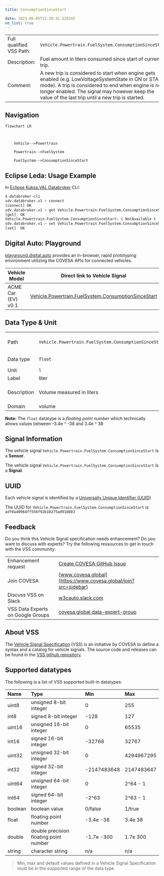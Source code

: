 ```yaml
---
title: ConsumptionSinceStart

date: 2023-06-05T12:38:41.520245
no_list: true
---
```



| | |
|---|---|
| Full qualified VSS Path: | `Vehicle.Powertrain.FuelSystem.ConsumptionSinceStart` |
| Description: | Fuel amount in liters consumed since start of current trip. |
| Comment: | A new trip is considered to start when engine gets enabled (e.g. LowVoltageSystemState in ON or START mode). A trip is considered to end when engine is no longer enabled. The signal may however keep the value of the last trip until a new trip is started. |

## Navigation

```mermaid
flowchart LR



    Vehicle-->Powertrain

    Powertrain-->FuelSystem

    FuelSystem-->ConsumptionSinceStart

```

## Eclipse Leda: Usage Example

In [Eclipse Kuksa.VAL Databroker](https://github.com/eclipse/kuksa.val/tree/master/kuksa_databroker) CLI:



```bash
$ databroker-cli
sdv.databroker.v1 > connect
[connect] OK
sdv.databroker.v1 > get Vehicle.Powertrain.FuelSystem.ConsumptionSinceStart
[get]  OK
Vehicle.Powertrain.FuelSystem.ConsumptionSinceStart: ( NotAvailable )
sdv.databroker.v1 > set Vehicle.Powertrain.FuelSystem.ConsumptionSinceStart 0
[set]  OK
```

## Digital Auto: Playground

[playground.digital.auto](http://digital.auto) provides an in-browser, rapid prototyping environment utilizing the COVESA APIs for connected vehicles. 

| Vehicle Model | Direct link to Vehicle Signal |
|---|---|
| ACME Car (EV) v0.1 | [Vehicle.Powertrain.FuelSystem.ConsumptionSinceStart](https://digitalauto.netlify.app/model/STLWzk1WyqVVLbfymb4f/cvi/list/Vehicle.Powertrain.FuelSystem.ConsumptionSinceStart/) |

## Data Type & Unit

| | | |
|---|---|---|
| Path | `Vehicle.Powertrain.FuelSystem.ConsumptionSinceStart` | [VSS: Addressing nodes](https://covesa.github.io/vehicle_signal_specification/rule_set/basics/) |
| Data type | `float` | [VSS: Datatypes](https://covesa.github.io/vehicle_signal_specification/rule_set/data_entry/data_types/) |
| Unit | `l` | [VSS: Units](https://covesa.github.io/vehicle_signal_specification/rule_set/data_entry/data_unit_types/) |
| Label | liter | |
| Description | Volume measured in liters | [VSS: Sensors & Actuators](https://covesa.github.io/vehicle_signal_specification/rule_set/data_entry/sensor_actuator/) |
| Domain | volume | [](https://covesa.github.io/vehicle_signal_specification/rule_set/data_entry/data_unit_types/) |










**Note:** The `float` datatype is a *floating point number* which technically allows values between -3.4e ^ -38 and 3.4e ^ 38




## Signal Information





The vehicle signal `Vehicle.Powertrain.FuelSystem.ConsumptionSinceStart` is a **Sensor**.

The vehicle signal `Vehicle.Powertrain.FuelSystem.ConsumptionSinceStart` is a **Signal**.



## UUID

Each vehicle signal is identified by a [Universally Unique Identifier (UUID](https://en.wikipedia.org/wiki/Universally_unique_identifier))

The UUID for `Vehicle.Powertrain.FuelSystem.ConsumptionSinceStart` is `adf0a40964ff556f92b10275ad918883`


## Feedback

Do you think this Vehicle Signal specification needs enhancement? Do you want to discuss with experts? Try the following ressources to get in touch with the VSS community:

| | |
|---|---|
| Enhancement request | [Create COVESA GitHub Issue](https://github.com/COVESA/vehicle_signal_specification/issues/new?body=Please+describe+your+feedback&title=Signal+feedback+Vehicle.Powertrain.FuelSystem.ConsumptionSinceStart) |
| Join COVESA | [www.covesa.global](https://www.covesa.global/join?src=sidebar) |
| Discuss VSS on Slack | [w3cauto.slack.com](http://w3cauto.slack.com/) |
| VSS Data Experts on Google Groups | [covesa.global data-expert-group](https://groups.google.com/a/covesa.global/g/data-expert-group) |

## About VSS

The [Vehicle Signal Specification](https://covesa.github.io/vehicle_signal_specification/) (VSS)
is an initiative by COVESA to define a syntax and a catalog for vehicle signals.
The source code and releases can be found in the [VSS github repository](https://github.com/COVESA/vehicle_signal_specification).

## Supported datatypes

The following is a list of VSS supported built-in datatypes:

Name       | Type                       | Min  | Max
:----------|:---------------------------|:-----|:---
uint8      | unsigned 8-bit integer     | 0    | 255
int8       | signed 8-bit integer       | -128 | 127
uint16     | unsigned 16-bit integer    |  0   | 65535
int16      | signed 16-bit integer      | -32768 | 32767
uint32     | unsigned 32-bit integer    | 0 | 4294967295
int32      | signed 32-bit integer      | -2147483648 | 2147483647
uint64     | unsigned 64-bit integer    | 0    | 2^64 - 1
int64      | signed 64-bit integer      | -2^63 | 2^63 - 1
boolean    | boolean value              | 0/false | 1/true
float      | floating point number      | -3.4e -38 | 3.4e 38
double     | double precision floating point number | -1.7e -300 | 1.7e 300
string     | character string           | n/a  | n/a

> Min, max and default values defined in a Vehicle Signal Specification must be in the supported range of the data type.
